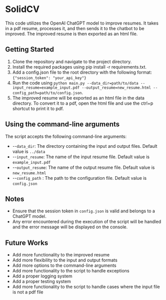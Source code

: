 # SolidCV
This code utilizes the OpenAI ChatGPT model to improve resumes. It takes in a pdf resume, processes it, and then sends it to the chatbot to be improved. The improved resume is then exported as an html file.

## Getting Started
1. Clone the repository and navigate to the project directory.
2. Install the required packages using pip install -r requirements.txt.
3. Add a config.json file to the root directory with the following format: 
```{"session_token": "your_api_key"}```
4. Run the code using `python main.py --data_dir=path/to/data --input_resume=example_input.pdf --output_resume=new_resume.html --config_path=path/to/config.json`.
5. The improved resume will be exported as an html file in the data directory. To convert it to a pdf, open the html file and use the ctrl+p shortcut to print it to pdf.

## Using the command-line arguments
The script accepts the following command-line arguments:

- --`data_dir`: The directory containing the input and output files. Default value is `../data`
- --`input_resume`: The name of the input resume file. Default value is `example_input.pdf`
- --`output_resume`: The name of the output resume file. Default value is `new_resume.html`
- --`config_path` : The path to the configuration file. Default value is `config.json`

## Notes
- Ensure that the session token in `config.json` is valid and belongs to a ChatGPT model.
- Any error encountered during the execution of the script will be handled and the error message will be displayed on the console.

## Future Works
- Add more functionality to the improved resume
- Add more flexibility to the input and output formats
- Add more options to the command-line arguments
- Add more functionality to the script to handle exceptions
- Add a proper logging system
- Add a proper testing system
- Add more functionality to the script to handle cases where the input file is not a pdf file
